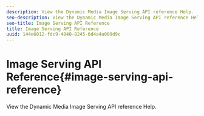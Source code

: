 ```yaml
---
description: View the Dynamic Media Image Serving API reference Help.
seo-description: View the Dynamic Media Image Serving API reference Help.
seo-title: Image Serving API Reference
title: Image Serving API Reference
uuid: 144e6012-fdc9-4840-8245-6d4a4a009d9c
---
```


# Image Serving API Reference{#image-serving-api-reference}

View the Dynamic Media Image Serving API reference Help.

